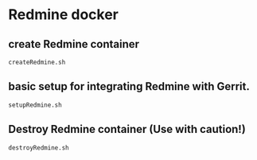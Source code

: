 # Redmine docker
## create Redmine container
    createRedmine.sh
## basic setup for integrating Redmine with Gerrit.
    setupRedmine.sh
## Destroy Redmine container (Use with caution!)
    destroyRedmine.sh
